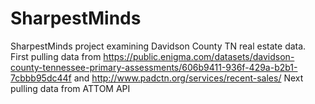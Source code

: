 # SharpestMinds
SharpestMinds project examining Davidson County TN real estate data.
First pulling data from https://public.enigma.com/datasets/davidson-county-tennessee-primary-assessments/606b9411-936f-429a-b2b1-7cbbb95dc44f
and http://www.padctn.org/services/recent-sales/
Next pulling data from ATTOM API
